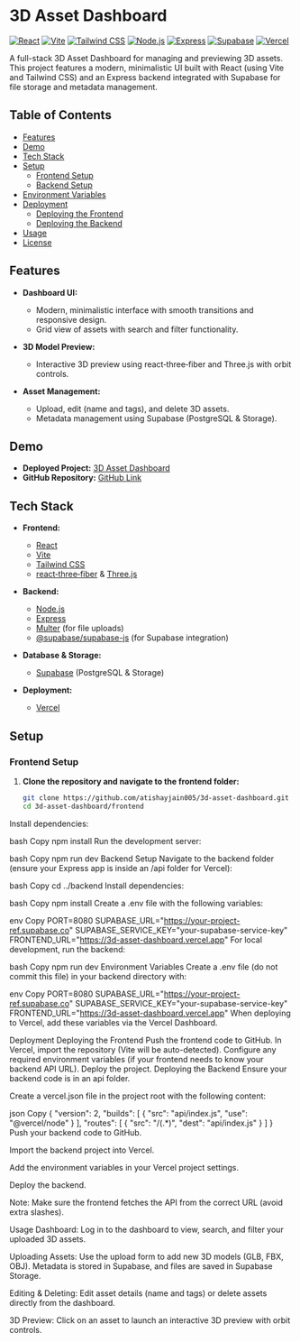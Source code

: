 # 3D Asset Dashboard

[![React](https://img.shields.io/badge/React-20232A?style=for-the-badge&logo=react&logoColor=61DAFB)](https://reactjs.org/)
[![Vite](https://img.shields.io/badge/Vite-646CFF?style=for-the-badge&logo=vite&logoColor=FFD62E)](https://vitejs.dev/)
[![Tailwind CSS](https://img.shields.io/badge/Tailwind_CSS-38B2AC?style=for-the-badge&logo=tailwind-css&logoColor=white)](https://tailwindcss.com/)
[![Node.js](https://img.shields.io/badge/Node.js-339933?style=for-the-badge&logo=node.js&logoColor=white)](https://nodejs.org/)
[![Express](https://img.shields.io/badge/Express-000000?style=for-the-badge&logo=express&logoColor=white)](https://expressjs.com/)
[![Supabase](https://img.shields.io/badge/Supabase-3ECF8E?style=for-the-badge&logo=supabase&logoColor=white)](https://supabase.com/)
[![Vercel](https://img.shields.io/badge/Vercel-000000?style=for-the-badge&logo=vercel&logoColor=white)](https://vercel.com/)

A full-stack 3D Asset Dashboard for managing and previewing 3D assets. This project features a modern, minimalistic UI built with React (using Vite and Tailwind CSS) and an Express backend integrated with Supabase for file storage and metadata management.

## Table of Contents

- [Features](#features)
- [Demo](#demo)
- [Tech Stack](#tech-stack)
- [Setup](#setup)
  - [Frontend Setup](#frontend-setup)
  - [Backend Setup](#backend-setup)
- [Environment Variables](#environment-variables)
- [Deployment](#deployment)
  - [Deploying the Frontend](#deploying-the-frontend)
  - [Deploying the Backend](#deploying-the-backend)
- [Usage](#usage)
- [License](#license)

## Features

- **Dashboard UI:**  
  - Modern, minimalistic interface with smooth transitions and responsive design.
  - Grid view of assets with search and filter functionality.

- **3D Model Preview:**  
  - Interactive 3D preview using react‑three‑fiber and Three.js with orbit controls.

- **Asset Management:**  
  - Upload, edit (name and tags), and delete 3D assets.
  - Metadata management using Supabase (PostgreSQL & Storage).

## Demo

- **Deployed Project:** [3D Asset Dashboard](https://3d-asset-dashboard.vercel.app/)
- **GitHub Repository:** [GitHub Link](https://github.com/atishayjain005/3d-asset-dashboard/tree/main)

## Tech Stack

- **Frontend:**  
  - [React](https://reactjs.org/)
  - [Vite](https://vitejs.dev/)
  - [Tailwind CSS](https://tailwindcss.com/)
  - [react‑three‑fiber](https://docs.pmnd.rs/react-three-fiber/getting-started/introduction) & [Three.js](https://threejs.org/)

- **Backend:**  
  - [Node.js](https://nodejs.org/)
  - [Express](https://expressjs.com/)
  - [Multer](https://github.com/expressjs/multer) (for file uploads)
  - [@supabase/supabase-js](https://supabase.com/docs/reference/javascript) (for Supabase integration)

- **Database & Storage:**  
  - [Supabase](https://supabase.com/) (PostgreSQL & Storage)

- **Deployment:**  
  - [Vercel](https://vercel.com/)

## Setup

### Frontend Setup

1. **Clone the repository and navigate to the frontend folder:**

   ```bash
   git clone https://github.com/atishayjain005/3d-asset-dashboard.git
   cd 3d-asset-dashboard/frontend
Install dependencies:

bash
Copy
npm install
Run the development server:

bash
Copy
npm run dev
Backend Setup
Navigate to the backend folder (ensure your Express app is inside an /api folder for Vercel):

bash
Copy
cd ../backend
Install dependencies:

bash
Copy
npm install
Create a .env file with the following variables:

env
Copy
PORT=8080
SUPABASE_URL="https://your-project-ref.supabase.co"
SUPABASE_SERVICE_KEY="your-supabase-service-key"
FRONTEND_URL="https://3d-asset-dashboard.vercel.app"
For local development, run the backend:

bash
Copy
npm run dev
Environment Variables
Create a .env file (do not commit this file) in your backend directory with:

env
Copy
PORT=8080
SUPABASE_URL="https://your-project-ref.supabase.co"
SUPABASE_SERVICE_KEY="your-supabase-service-key"
FRONTEND_URL="https://3d-asset-dashboard.vercel.app"
When deploying to Vercel, add these variables via the Vercel Dashboard.

Deployment
Deploying the Frontend
Push the frontend code to GitHub.
In Vercel, import the repository (Vite will be auto-detected).
Configure any required environment variables (if your frontend needs to know your backend API URL).
Deploy the project.
Deploying the Backend
Ensure your backend code is in an api folder.

Create a vercel.json file in the project root with the following content:

json
Copy
{
  "version": 2,
  "builds": [
    {
      "src": "api/index.js",
      "use": "@vercel/node"
    }
  ],
  "routes": [
    {
      "src": "/(.*)",
      "dest": "api/index.js"
    }
  ]
}
Push your backend code to GitHub.

Import the backend project into Vercel.

Add the environment variables in your Vercel project settings.

Deploy the backend.

Note: Make sure the frontend fetches the API from the correct URL (avoid extra slashes).

Usage
Dashboard:
Log in to the dashboard to view, search, and filter your uploaded 3D assets.

Uploading Assets:
Use the upload form to add new 3D models (GLB, FBX, OBJ). Metadata is stored in Supabase, and files are saved in Supabase Storage.

Editing & Deleting:
Edit asset details (name and tags) or delete assets directly from the dashboard.

3D Preview:
Click on an asset to launch an interactive 3D preview with orbit controls.
